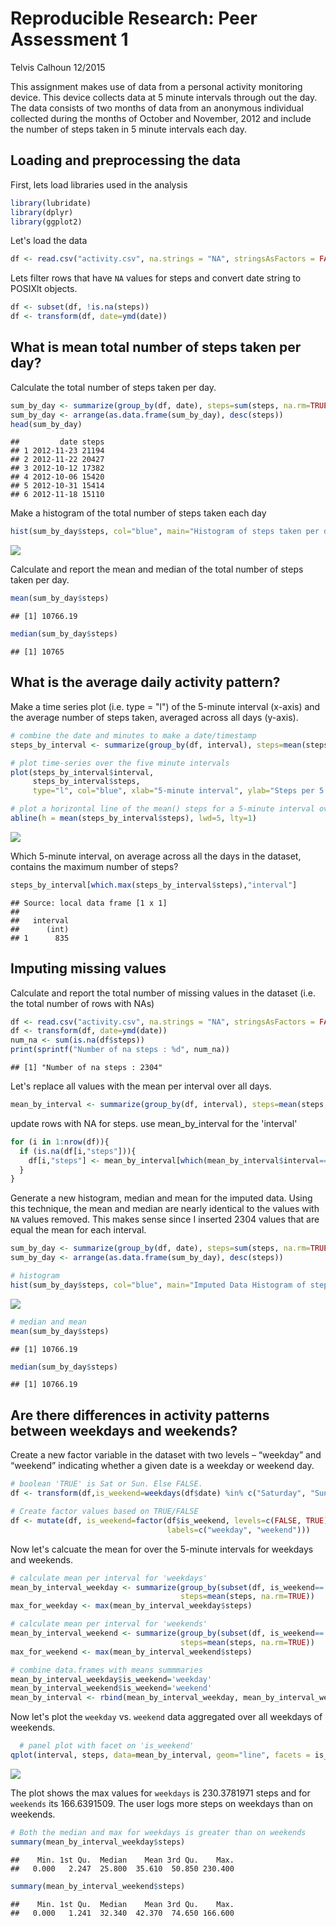 # Reproducible Research: Peer Assessment 1

Telvis Calhoun 12/2015

This assignment makes use of data from a personal activity monitoring device. This device collects data at 5 minute intervals through out the day. The data consists of two months of data from an anonymous individual collected during the months of October and November, 2012 and include the number of steps taken in 5 minute intervals each day.

## Loading and preprocessing the data

First, lets load libraries used in the analysis


```r
library(lubridate)
library(dplyr)
library(ggplot2)
```

Let's load the data

```r
df <- read.csv("activity.csv", na.strings = "NA", stringsAsFactors = FALSE)
```

Lets filter rows that have `NA` values for steps and convert date string to POSIXlt objects.

```r
df <- subset(df, !is.na(steps))
df <- transform(df, date=ymd(date))
```


## What is mean total number of steps taken per day?

Calculate the total number of steps taken per day.


```r
sum_by_day <- summarize(group_by(df, date), steps=sum(steps, na.rm=TRUE))
sum_by_day <- arrange(as.data.frame(sum_by_day), desc(steps))
head(sum_by_day)
```

```
##         date steps
## 1 2012-11-23 21194
## 2 2012-11-22 20427
## 3 2012-10-12 17382
## 4 2012-10-06 15420
## 5 2012-10-31 15414
## 6 2012-11-18 15110
```

Make a histogram of the total number of steps taken each day


```r
hist(sum_by_day$steps, col="blue", main="Histogram of steps taken per day", xlab = "Steps")
```

![](PA1_template_files/figure-html/unnamed-chunk-5-1.png) 

Calculate and report the mean and median of the total number of steps taken per day.


```r
mean(sum_by_day$steps)
```

```
## [1] 10766.19
```

```r
median(sum_by_day$steps)
```

```
## [1] 10765
```


## What is the average daily activity pattern?
Make a time series plot (i.e. type = "l") of the 5-minute interval (x-axis) and the average number of steps taken, averaged across all days (y-axis).  


```r
# combine the date and minutes to make a date/timestamp
steps_by_interval <- summarize(group_by(df, interval), steps=mean(steps, na.rm=TRUE))

# plot time-series over the five minute intervals
plot(steps_by_interval$interval, 
     steps_by_interval$steps, 
     type="l", col="blue", xlab="5-minute interval", ylab="Steps per 5 minute interval")

# plot a horizontal line of the mean() steps for a 5-minute interval over all the days
abline(h = mean(steps_by_interval$steps), lwd=5, lty=1)
```

![](PA1_template_files/figure-html/unnamed-chunk-7-1.png) 

Which 5-minute interval, on average across all the days in the dataset, contains the maximum number of steps?


```r
steps_by_interval[which.max(steps_by_interval$steps),"interval"]
```

```
## Source: local data frame [1 x 1]
## 
##   interval
##      (int)
## 1      835
```

## Imputing missing values

Calculate and report the total number of missing values in the dataset (i.e. the total number of rows with NAs)


```r
df <- read.csv("activity.csv", na.strings = "NA", stringsAsFactors = FALSE)
df <- transform(df, date=ymd(date))
num_na <- sum(is.na(df$steps))
print(sprintf("Number of na steps : %d", num_na))
```

```
## [1] "Number of na steps : 2304"
```
  
Let's replace all values with the mean per interval over all days. 

```r
mean_by_interval <- summarize(group_by(df, interval), steps=mean(steps, na.rm=TRUE))
```
  
update rows with NA for steps. use mean_by_interval for the 'interval'

```r
for (i in 1:nrow(df)){
  if (is.na(df[i,"steps"])){
    df[i,"steps"] <- mean_by_interval[which(mean_by_interval$interval==df[i,"interval"]), "steps"]
  }
}
```

Generate a new histogram, median and mean for the imputed data. Using this technique, the mean and median are nearly identical to the values with `NA` values removed. This makes sense since I inserted 2304 values that are equal the mean for each interval.


```r
sum_by_day <- summarize(group_by(df, date), steps=sum(steps, na.rm=TRUE))
sum_by_day <- arrange(as.data.frame(sum_by_day), desc(steps))

# histogram
hist(sum_by_day$steps, col="blue", main="Imputed Data Histogram of steps taken per day")
```

![](PA1_template_files/figure-html/unnamed-chunk-12-1.png) 

```r
# median and mean
mean(sum_by_day$steps)
```

```
## [1] 10766.19
```

```r
median(sum_by_day$steps)
```

```
## [1] 10766.19
```

## Are there differences in activity patterns between weekdays and weekends?

Create a new factor variable in the dataset with two levels – “weekday” and “weekend” indicating whether a given date is a weekday or weekend day.

```r
# boolean 'TRUE' is Sat or Sun. Else FALSE.
df <- transform(df,is_weekend=weekdays(df$date) %in% c("Saturday", "Sunday"))

# Create factor values based on TRUE/FALSE
df <- mutate(df, is_weekend=factor(df$is_weekend, levels=c(FALSE, TRUE), 
                                   labels=c("weekday", "weekend")))
```

Now let's calcuate the mean for over the 5-minute intervals for weekdays and weekends.  

```r
# calculate mean per interval for 'weekdays'
mean_by_interval_weekday <- summarize(group_by(subset(df, is_weekend=='weekday'), interval), 
                                      steps=mean(steps, na.rm=TRUE))
max_for_weekday <- max(mean_by_interval_weekday$steps)

# calculate mean per interval for 'weekends'
mean_by_interval_weekend <- summarize(group_by(subset(df, is_weekend=='weekend'), interval), 
                                      steps=mean(steps, na.rm=TRUE))
max_for_weekend <- max(mean_by_interval_weekend$steps)

# combine data.frames with means summmaries
mean_by_interval_weekday$is_weekend='weekday'
mean_by_interval_weekend$is_weekend='weekend'
mean_by_interval <- rbind(mean_by_interval_weekday, mean_by_interval_weekend)
```

Now let's plot the `weekday` vs. `weekend` data aggregated over all weekdays of weekends.


```r
  # panel plot with facet on 'is_weekend'
qplot(interval, steps, data=mean_by_interval, geom="line", facets = is_weekend ~.)
```

![](PA1_template_files/figure-html/unnamed-chunk-15-1.png) 

The plot shows the max values for `weekdays` is 230.3781971 steps and for `weekends` its 166.6391509. The user logs more steps on weekdays than on weekends.


```r
# Both the median and max for weekdays is greater than on weekends
summary(mean_by_interval_weekday$steps)
```

```
##    Min. 1st Qu.  Median    Mean 3rd Qu.    Max. 
##   0.000   2.247  25.800  35.610  50.850 230.400
```

```r
summary(mean_by_interval_weekend$steps)
```

```
##    Min. 1st Qu.  Median    Mean 3rd Qu.    Max. 
##   0.000   1.241  32.340  42.370  74.650 166.600
```
  
